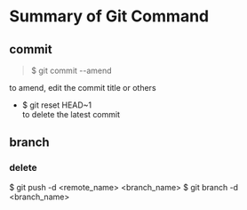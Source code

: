 # Summary of Git Command

## commit
>$ git commit --amend 

to amend, edit the commit title or others
* $ git reset HEAD~1 </br>
to delete the latest commit

## branch
### delete
$ git push -d <remote_name> <branch_name>
$ git branch -d <branch_name>
